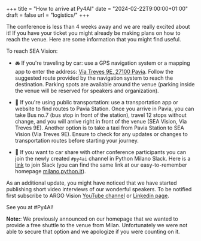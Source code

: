 +++
title = "How to arrive at Py4AI"
date = "2024-02-22T9:00:00+01:00"
draft = false
url = "logistics/"
+++

The conference is less than 4 weeks away and we are really excited about it!
If you have your ticket you might already be making plans on how to reach the venue.
Here are some information that you might find useful.

To reach SEA Vision:

- 🚘 If you're traveling by car: use a GPS navigation system or a mapping app to enter the address: [Via Treves 9E, 27100 Pavia](https://maps.app.goo.gl/Fdsrxd9fkM28oKtx7).
Follow the suggested route provided by the navigation system to reach the destination.
Parking spots are available around the venue (parking inside the venue will be reserved for speakers and organization).

- 🚆 If you're using public transportation: use a transportation app or website to find routes to Pavia Station. Once you arrive in Pavia, you can take Bus no.7 (bus stop in front of the station), travel 12 stops without change, and you will arrive right in front of the venue (SEA Vision, Via Treves 9E).
Another option is to take a taxi from Pavia Station to SEA Vision (Via Treves 9E).
Ensure to check for any updates or changes to transportation routes before starting your journey.

- 🚌 If you want to car share with other conference participants you can join
the newly created `#py4ai` channel in Python Milano Slack. Here is a [link](https://bit.ly/pymislack) to join Slack (you can find the same link at our easy-to-remember homepage [milano.python.it](milano.python.it)).

As an additional update, you might have noticed that we have started publishing
short video interviews of our wonderful speakers. To be notified first subscribe to
ARGO Vision [YouTube channel](https://www.youtube.com/@argo.vision) or [Linkedin page](https://www.linkedin.com/company/argo-vision/).

See you at #Py4AI!

**Note:**: We previously announced on our homepage that we wanted to provide a free shuttle
to the venue from Milan. Unfortunately we were not able to secure that option
and we apologize if you were counting on it.
